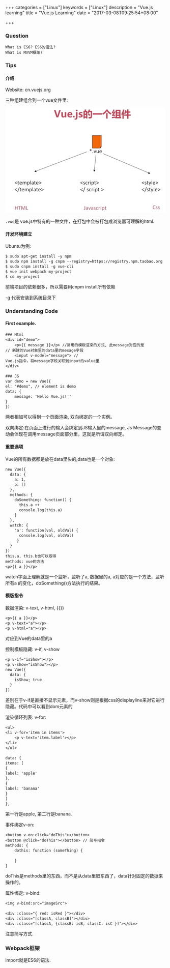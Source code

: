 +++
categories = ["Linux"]
keywords = ["Linux"]
description = "Vue.js learning"
title = "Vue.js Learning"
date = "2017-03-08T09:25:54+08:00"

+++
### Question

```
What is ES6? ES6的语法?    
What is MVVM框架? 
```

### Tips
#### 介绍
Website: cn.vuejs.org    

三种组建组合到一个vue文件里:    

![/images/2017_03_08_09_35_42_887x580.jpg](/images/2017_03_08_09_35_42_887x580.jpg)

`.vue`是 vue.js中特有的一种文件，在打包中会被打包成浏览器可理解的html.    
#### 开发环境建立
Ubuntu为例:    

```
$ sudo apt-get install -y npm
$ sudo npm install -g cnpm --registry=https://registry.npm.taobao.org
$ sudo cnpm install -g vue-cli
$ vue init webpack my-project
$ cd my-project
```
前端项目的依赖很多，所以需要用cnpm install所有依赖

-g 代表安装到系统目录下     
### Understanding Code
#### First example.
```
### Html
<div id="demo">
	<p>{{ message }}</p> //常用的模板渲染的方式, 此message对应的是
// 新建的Vue对象里的data里的mesage字段
	<input v-model="message"> //
Vue.js指令，将message字段关联到input的value里
</div>

### JS
var demo = new Vue({
el: "#demo", // element is demo
data: {
	message: 'Hello Vue.js!''
}	
})
```
两者相加可以得到一个页面渲染, 双向绑定的一个实例。    

双向绑定:在页面上进行的输入会绑定到JS输入里的message, Js
Message的变动会体现在调用message页面部分里，这就是所谓双向绑定。    
#### 重要选项
Vue的所有数据都是放在data里头的,data也是一个对象:    

```
new Vue({
  data: {
    a: 1, 
    b: []
  },
  methods: {
    doSomething: function() {
      this.a ++
      console.log(this.a)
    }
  },
  watch: {
    'a': function(val, oldVal) {
      console.log(val, oldVal)
     }
  }
})
this.a, this.b也可以取得
methods: vue的方法
<p>{{ a }}</p>
```
watch字面上理解就是一个监听，监听了a, 数据里的a, a对应的是一个方法，监听所有a
的变化，doSomething()方法执行的结果。   

#### 模版指令
数据渲染: v-text, v-html, {{}}    

```
<p>{{ a }}</p>
<p v-text="a"></p>
<p v-html="a"></p>
```
对应到Vue的data里的a    

控制模板隐藏: v-if, v-show    

```
<p v-if="isShow"></p>
<p v-show="isShow"></p>
new Vue({
  data: {
    isShow; true
  }
})
```
差别在于v-if是直接不显示元素，而v-show则是根据css的displayline来对它进行隐藏。代码中可以看到dom元素的

渲染循环列表: v-for:    

```
<ul>
<li v-for='item in items'>
	<p v-text='item.label'></p>
</li>
</ul>

data: {
items: [
{
label: 'apple'
},
{
label: 'banana'
}
]
},
```    
第一行是apple, 第二行是banana.   

事件绑定v-on:    

```
<button v-on:click="doThis"></button>
<button @click="doThis"></button> // 简写指令
methods: {
	dothis: function (someThing) {
	
	}
}
``` 
doThis是methods里的东西，而不是从data里取东西了，data针对固定的数据来操作的。    

属性绑定: v-bind:    

```
<img v-bind:src="imageSrc">

<div :class="{ red: isRed }"></div>
<div :class="[classA, classB]"></div>
<div :class="[classA, {classB: isB, classC: isC }]"></div>
```
注意简写方式.    

### Webpack框架
import就是ES6的语法.
